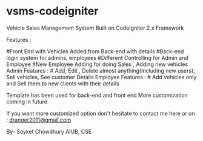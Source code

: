 # vsms-codeigniter

Vehicle Sales Management System Built on CodeIgniter 2.x Framework

Features : 

#Front End with Vehicles Added from Back-end with details
#Back-end login system for admins, employees
#Different Controlling for Admin and Employee
#New Employee Adding for doing Sales , Adding new vehicles
	Admin Features : # Add, Edit , Delete almost anything(Including new users), Sell vehicles, See customer Details
	Employee Features : # Add vehicles only and Sell them to new clients with their details

Template has been used for back-end and front end 
More customization coming in future

If you want more customized option don't hesitate to contact me here or on : dranger2011@gmail.com





By- Soyket Chowdhury
AIUB, CSE
